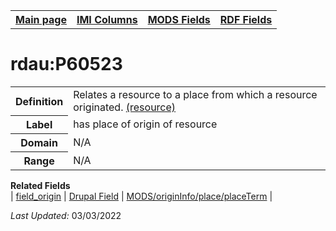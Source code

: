<!DOCTYPE html>
<html>

<body>
<table style="width:100%">
  <tr>
    <th><a href="index.md">Main page</a></th>
	<th><a href="IMI.md">IMI Columns</a></th>
    <th><a href="MODS.md">MODS Fields</a></th>
    <th><a href="RDF.md">RDF Fields</a></th>
  </tr>
</table>


<h1>rdau:P60523</h1>
<table>
<tr>
	<th>Definition</th>
	<td>Relates a resource to a place from which a resource originated. <a href="http://www.rdaregistry.info/Elements/u/">(resource)</a></td>
</tr>
<tr>
	<th>Label</th>
	<td>has place of origin of resource</td>
</tr>
<tr>
	<th>Domain</th>
	<td>N/A</td>
</tr>
<tr>
	<th>Range</th>
	<td>N/A</td>
</tr>
</table>
<dl>
	<dt><b>Related Fields</b></dt>
		| <a href="field_origin.md#Origin">field_origin</a> | 
		<a href="DrupalFields.md">Drupal Field</a> |
		<a href="mods.originInfo_place_placeTerm.md">MODS/originInfo/place/placeTerm</a> |
</dl>
<p><i>Last Updated: </i>03/03/2022</p>
</body>
</html>